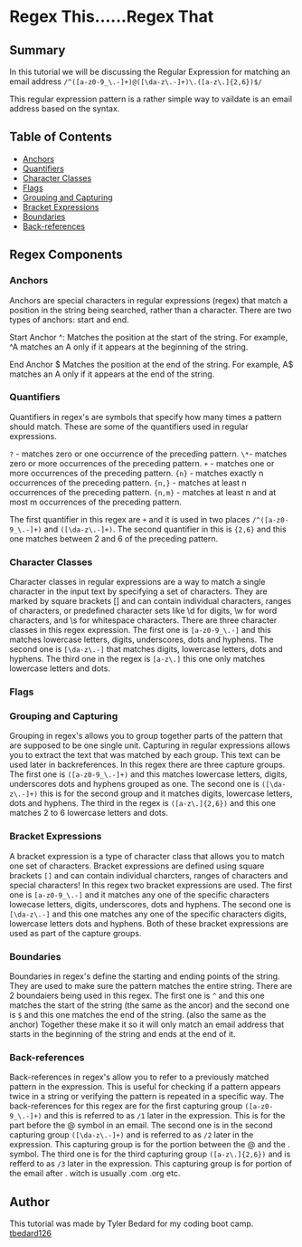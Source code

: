 # Regex This......Regex That

## Summary

In this tutorial we will be discussing the Regular Expression for matching an email address
`/^([a-z0-9_\.-]+)@([\da-z\.-]+)\.([a-z\.]{2,6})$/`

This regular expression pattern is a rather simple way to vaildate is an email address based on the syntax.

## Table of Contents

- [Anchors](#anchors)
- [Quantifiers](#quantifiers)
- [Character Classes](#character-classes)
- [Flags](#flags)
- [Grouping and Capturing](#grouping-and-capturing)
- [Bracket Expressions](#bracket-expressions)
- [Boundaries](#boundaries)
- [Back-references](#back-references)

## Regex Components

### Anchors

Anchors are special characters in regular expressions (regex) that match a position in the string being searched, rather than a character. There are two types of anchors: start and end.

Start Anchor ^: Matches the position at the start of the string. For example, ^A matches an A only if it appears at the beginning of the string.

End Anchor $ Matches the position at the end of the string. For example, A$ matches an A only if it appears at the end of the string.

### Quantifiers

Quantifiers in regex's are symbols that specify how many times a pattern should match. These are some of the quantifiers used in regular expressions.

`?` - matches zero or one occurrence of the preceding pattern.
`\*`- matches zero or more occurrences of the preceding pattern.
`+` - matches one or more occurrences of the preceding pattern.
`{n}` - matches exactly n occurrences of the preceding pattern.
`{n,}` - matches at least n occurrences of the preceding pattern.
`{n,m}` - matches at least n and at most m occurrences of the preceding pattern.

The first quantifier in this regex are `+` and it is used in two places `/^([a-z0-9_\.-]+)` and `([\da-z\.-]+)`. The second quantifier in this is `{2,6}` and this one matches between 2 and 6 of the preceding pattern.

### Character Classes

Character classes in regular expressions are a way to match a single character in the input text by specifying a set of characters. They are marked by square brackets [] and can contain individual characters, ranges of characters, or predefined character sets like \d for digits, \w for word characters, and \s for whitespace characters. There are three character classes in this regex expression. The first one is `[a-z0-9_\.-]` and this matches lowercase letters, digits, underscores, dots and hyphens. The second one is `[\da-z\.-]` that matches digits, lowercase letters, dots and hyphens. The third one in the regex is `[a-z\.]` this one only matches lowercase letters and dots.

### Flags

### Grouping and Capturing

Grouping in regex's allows you to group together parts of the pattern that are supposed to be one single unit. Capturing in regular expressions allows you to extract the text that was matched by each group. This text can be used later in backreferences. In this regex there are three capture groups. The first one is `([a-z0-9_\.-]+)` and this matches lowercase letters, digits, underscores dots and hyphens grouped as one. The second one is `([\da-z\.-]+)` this is for the second group and it matches digits, lowercase letters, dots and hyphens. The third in the regex is `([a-z\.]{2,6})` and this one matches 2 to 6 lowercase letters and dots.

### Bracket Expressions

A bracket expression is a type of character class that allows you to match one set of characters. Bracket expressions are defined using square brackets `[]` and can contain individual charcters, ranges of characters and special characters! In this regex two bracket expressions are used. The first one is `[a-z0-9_\.-]` and it matches any one of the specific characters lowecase letters, digits, underscores, dots and hyphens. The second one is `[\da-z\.-]` and this one matches any one of the specific characters digits, lowercase letters dots and hyphens.
Both of these bracket expressions are used as part of the capture groups.

### Boundaries

Boundaries in regex's define the starting and ending points of the string. They are used to make sure the pattern matches the entire string. There are 2 boundaiers being used in this regex.
The first one is `^` and this one matches the start of the string (the same as the ancor) and the second one is `$` and this one matches the end of the string. (also the same as the anchor)
Together these make it so it will only match an email address that starts in the beginning of the string and ends at the end of it.

### Back-references

Back-references in regex's allow you to refer to a previously matched pattern in the expression. This is useful for checking if a pattern appears twice in a string or verifying the pattern is repeated in a specific way. The back-references for this regex are for the first capturing group `([a-z0-9_\.-]+)` and this is referred to as `/1` later in the expression. This is for the part before the @ symbol in an email. The second one is in the second capturing group `([\da-z\.-]+)` and is referred to as `/2` later in the expression. This capturing group is for the portion between the @ and the . symbol. The third one is for the third capturing group `([a-z\.]{2,6})` and is refferd to as `/3` later in the expression. This capturing group is for portion of the email after . witch is usually .com .org etc.

## Author

This tutorial was made by Tyler Bedard for my coding boot camp.
[tbedard126](https://github.com/tbedard126)
